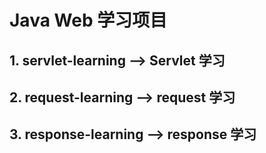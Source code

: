 # Java Web 学习项目

## 1. servlet-learning --> Servlet 学习

## 2. request-learning --> request 学习

## 3. response-learning --> response 学习